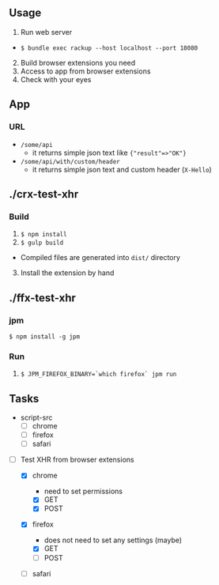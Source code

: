 ## Usage

1. Run web server
  - `$ bundle exec rackup --host localhost --port 18080`
2. Build browser extensions you need
3. Access to app from browser extensions
4. Check with your eyes

## App

### URL

* `/some/api`
  - it returns simple json text like `{"result"=>"OK"}`
* `/some/api/with/custom/header`
  - it returns simple json text and custom header (`X-Hello`)

## ./crx-test-xhr

### Build

1. `$ npm install`
2. `$ gulp build`
  - Compiled files are generated into `dist/` directory
3. Install the extension by hand

## ./ffx-test-xhr

### jpm

`$ npm install -g jpm`

### Run

1. ``$ JPM_FIREFOX_BINARY=`which firefox` jpm run``

## Tasks

* script-src
  - [ ] chrome
  - [ ] firefox
  - [ ] safari
* [ ] Test XHR from browser extensions
  - [x] chrome
    - need to set permissions
    - [x] GET
    - [x] POST
  - [x] firefox
    - does not need to set any settings (maybe)
    - [x] GET
    - [ ] POST
  - [ ] safari

